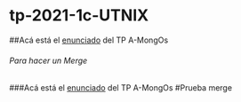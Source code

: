 # tp-2021-1c-UTNIX

##Acá está el [enunciado](https://docs.google.com/document/d/1u54jk7uKaa6BOAXgLuNVfeYN_mwPBje94iX_6KqvqJo/edit) del TP A-MongOs
###### Para hacer un Merge
###Acá está el [enunciado](https://docs.google.com/document/d/1u54jk7uKaa6BOAXgLuNVfeYN_mwPBje94iX_6KqvqJo/edit) del TP A-MongOs
#Prueba merge

